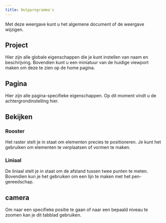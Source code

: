 ```yaml
---
title: Hulpprogramma's
---
```


Met deze weergave kunt u het algemene document of de weergave wijzigen.

## Project

Hier zijn alle globale eigenschappen die je kunt instellen van naam en beschrijving.
Bovendien kunt u een miniatuur van de huidige viewport maken om deze te zien op de home pagina.

## Pagina

Hier zijn alle pagina-specifieke eigenschappen. Op dit moment vindt u de achtergrondinstelling hier.

## Bekijken

### Rooster

Het raster stelt je in staat om elementen precies te positioneren. Je kunt het gebruiken om elementen te verplaatsen of vormen te maken.

### Liniaal

De liniaal stelt je in staat om de afstand tussen twee punten te meten. Bovendien kun je het gebruiken om een lijn te maken met het pen-gereedschap.

## camera

Om naar een specifieke positie te gaan of naar een bepaald niveau te zoomen kan je dit tabblad gebruiken.
